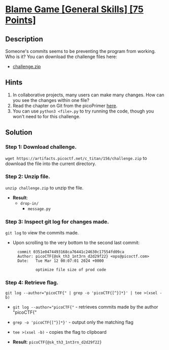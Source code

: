 # [Blame Game [General Skills] [75 Points]](https://play.picoctf.org/practice/challenge/405?category=5&originalEvent=73&page=1) #

## Description ##
Someone's commits seems to be preventing the program from working. 
Who is it?
You can download the challenge files here:
* [challenge.zip](https://artifacts.picoctf.net/c_titan/156/challenge.zip)

## Hints ##
1. In collaborative projects, many users can make many changes. How can you see the changes within one file?
2. Read the chapter on Git from the picoPrimer [here](https://primer.picoctf.org/#_git_version_control).
3. You can use `python3 <file>.py` to try running the code, though you won't need to for this challenge.

## Solution ##

### Step 1: Download challenge. ###
`wget https://artifacts.picoctf.net/c_titan/156/challenge.zip` to download the file into the current directory.

### Step 2: Unzip file. ###
`unzip challenge.zip` to unzip the file.

* **Result**:
	* `drop-in/`
		* `message.py`

### Step 3: Inspect git log for changes made. ###
`git log` to view the commits made.
* Upon scrolling to the very bottom to the second last commit:

  		commit 0351e0474493168ca76441c24630c17554fd09ca
		Author: picoCTF{@sk_th3_1nt3rn_d2d29f22} <ops@picoctf.com>
		Date:   Tue Mar 12 00:07:01 2024 +0000

    			optimize file size of prod code
  
### Step 4: Retrieve flag. ###
`git log --author="picoCTF{" | grep -o 'picoCTF{[^}]*}' | tee >(xsel -b)`
* `git log --author="picoCTF{"` - retrieves commits made by the author "picoCTF{"
* `grep -o 'picoCTF{[^}]*}'` - output only the matching flag
* `tee >(xsel -b)` - copies the flag to clipboard

* **Result**: `picoCTF{@sk_th3_1nt3rn_d2d29f22}`


